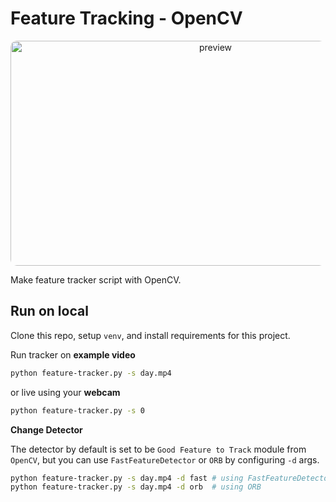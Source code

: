 # Feature Tracking - OpenCV

<p align="center">
  <img src="./sample.gif" alt="preview" width=640 height=360 
  style="border-radius: 10px;" />
</p>

Make feature tracker script with OpenCV.

## Run on local

Clone this repo, setup `venv`, and install requirements for this project.

Run tracker on **example video**

```bash
python feature-tracker.py -s day.mp4
```

or live using your **webcam**

```bash
python feature-tracker.py -s 0
```

**Change Detector**

The detector by default is set to be `Good Feature to Track` module from `OpenCV`, 
but you can use `FastFeatureDetector` or `ORB` by configuring `-d` args.

```bash
python feature-tracker.py -s day.mp4 -d fast # using FastFeatureDetector
python feature-tracker.py -s day.mp4 -d orb  # using ORB
```
